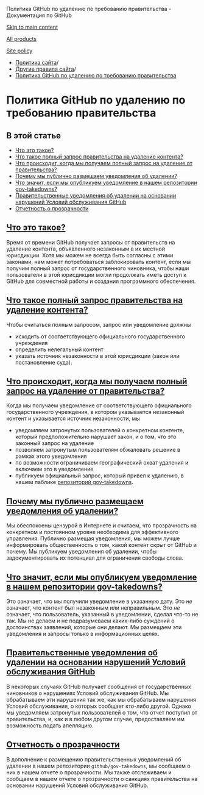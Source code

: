 Политика GitHub по удалению по требованию правительства - Документация по GitHub

[Skip to main content](#main-content)

[All products](/ru)

[Site policy](/site-policy)

* [Политика сайта](/ru/site-policy)/
* [Другие правила сайта](/ru/site-policy/other-site-policies)/
* [Политика GitHub по удалению по требованию правительства](/ru/site-policy/other-site-policies/github-government-takedown-policy)

Политика GitHub по удалению по требованию правительства
==========

В этой статье
----------

* [Что это такое?](#what-is-this)
* [Что такое полный запрос правительства на удаление контента?](#what-is-a-complete-government-takedown-request)
* [Что происходит, когда мы получаем полный запрос на удаление от правительства?](#what-happens-when-we-receive-a-complete-takedown-request-from-a-government)
* [Почему мы публично размещаем уведомления об удалении?](#why-do-we-publicly-post-takedown-notices)
* [Что значит, если мы опубликуем уведомление в нашем репозитории gov-takedowns?](#what-does-it-mean-if-we-post-a-notice-in-our-gov-takedowns-repository)
* [Правительственные уведомления об удалении на основании нарушений Условий обслуживания GitHub](#government-takedowns-based-on-violations-of-githubs-terms-of-service)
* [Отчетность о прозрачности](#transparency-reporting)

[Что это такое?](#what-is-this)
----------

Время от времени GitHub получает запросы от правительств на удаление контента, объявленного незаконным в их местной юрисдикции. Хотя мы можем не всегда быть согласны с этими законами, нам может потребоваться заблокировать контент, если мы получим полный запрос от государственного чиновника, чтобы наши пользователи в этой юрисдикции могли продолжать иметь доступ к GitHub для совместной работы и создания программного обеспечения.

[Что такое полный запрос правительства на удаление контента?](#what-is-a-complete-government-takedown-request)
----------

Чтобы считаться полным запросом, запрос или уведомление должны

* исходить от соответствующего официального государственного учреждения
* определить нелегальный контент
* указать источник незаконности в этой юрисдикции (закон или постановление суда).

[Что происходит, когда мы получаем полный запрос на удаление от правительства?](#what-happens-when-we-receive-a-complete-takedown-request-from-a-government)
----------

Когда мы получаем уведомление от соответствующего официального государственного учреждения, в котором указывается незаконный контент и указывается источник незаконности, мы

* уведомляем затронутых пользователей о конкретном контенте, который предположительно нарушает закон, и о том, что это законный запрос на удаление
* позволяем затронутым пользователям обжаловать решение в рамках этого уведомления
* по возможности ограничиваем географический охват удаления и включаем это в уведомление
* публикуем официальный запрос, который привел к удалению, в нашем паблике [репозиторий gov-takedowns](https://github.com/github/gov-takedowns).

[Почему мы публично размещаем уведомления об удалении?](#why-do-we-publicly-post-takedown-notices)
----------

Мы обеспокоены цензурой в Интернете и считаем, что прозрачность на конкретном и постоянном уровне необходима для эффективного управления. Публично размещая уведомления, мы можем лучше информировать общественность о том, какой контент скрыт от GitHub и почему. Мы публикуем уведомления об удалении, чтобы задокументировать их потенциал для ограничения свободы слова.

[Что значит, если мы опубликуем уведомление в нашем репозитории gov-takedowns?](#what-does-it-mean-if-we-post-a-notice-in-our-gov-takedowns-repository)
----------

Это означает, что мы получили уведомление в указанную дату. Это *не* означает, что контент был незаконным или неправильным. Это *не* означает, что пользователь, указанный в уведомлении, сделал что-то не так. Мы не делаем и не подразумеваем каких-либо суждений о достоинствах заявлений, которые они делают. Мы размещаем эти уведомления и запросы только в информационных целях.

[Правительственные уведомления об удалении на основании нарушений Условий обслуживания GitHub](#government-takedowns-based-on-violations-of-githubs-terms-of-service)
----------

В некоторых случаях GitHub получает сообщения от государственных чиновников о нарушениях Условий обслуживания GitHub. Мы обрабатываем эти нарушения так же, как мы обрабатываем нарушения Условий обслуживания, о которых сообщает кто-либо другой. Однако мы уведомляем затронутых пользователей о том, что отчет поступил от правительства, и, как и в любом другом случае, предоставляем им возможность подать апелляцию.

[Отчетность о прозрачности](#transparency-reporting)
----------

В дополнение к размещению правительственных уведомлений об удалении в нашем репозитории `github/gov-takedowns`, мы сообщаем о них в нашем отчете о прозрачности. Мы также отслеживаем и сообщаем в нашем отчете о прозрачности о санкциях правительства на основании нарушений Условий обслуживания GitHub.
